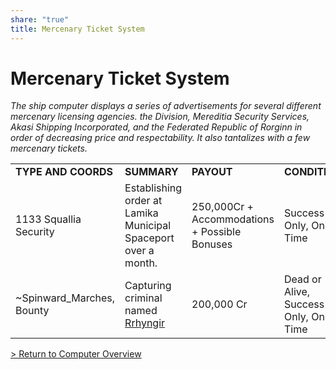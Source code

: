 ```yaml
---
share: "true"
title: Mercenary Ticket System
---
```

  
# Mercenary Ticket System  
  
_The ship computer displays a series of advertisements for several different mercenary licensing agencies. the Division, Mereditia Security Services, Akasi Shipping Incorporated, and the Federated Republic of Rorginn in order of decreasing price and respectability. It also tantalizes with a few mercenary tickets._  
  
|                           |                                                                |                                               |                                       |  
| ------------------------- | -------------------------------------------------------------- | --------------------------------------------- | ------------------------------------- |  
| **TYPE AND COORDS**       | **SUMMARY**                                                    | **PAYOUT**                                    | **CONDITIONS**                        |  
| 1133 Squallia Security    | Establishing order at Lamika Municipal Spaceport over a month. | 250,000Cr + Accommodations + Possible Bonuses | Success Only, One-Time                |  
| ~Spinward_Marches, Bounty | Capturing criminal named [Rrhyngir](./Crew/Rrhyngir.md)                          | 200,000 Cr                                    | Dead or Alive, Success Only, One-Time |  
  
[> Return to Computer Overview](./index.md)  
